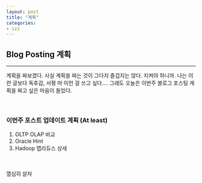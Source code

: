 ```yaml
---
layout: post
title: "계획"
categories:
- zzz
---
```



## Blog Posting 계획
---
계획을 짜보겠다. 사실 계획을 짜는 것이 그다지 즐겁지는 않다. 지켜야 하니까. 나는 이런 글보다 독후감, 서평 머 이런 걸 쓰고 싶다.… 그래도 오늘은 이번주 블로그 포스팅 계획을 짜고 싶은 마음이 들었다. <br/><br/><br/>

### 이번주 포스트 업데이트 계획 (At least)
1.	OLTP OLAP 비교
2.	Oracle Hint
3.	Hadoop 맵리듀스 상세<br/><br/><br/>

열심히 살자
